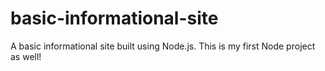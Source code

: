 # basic-informational-site
A basic informational site built using Node.js. This is my first Node project as well!

